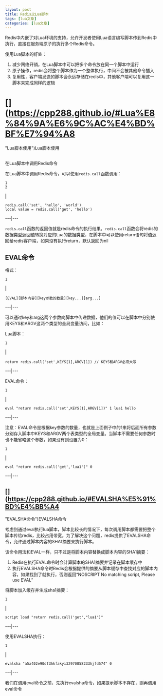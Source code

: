 ```yaml
---
layout: post
title: Redis之Lua脚本 
tags: [lua文章]
categories: [lua文章]
---
```

Redis中内嵌了对Lua环境的支持，允许开发者使用Lua语言编写脚本传到Redis中执行，直接在服务端原子的执行多个Redis命令。

使用Lua脚本的好处：

  1. 减少网络开销，在Lua脚本中可以把多个命令放在同一个脚本中运行
  2. 原子操作，redis会将整个脚本作为一个整体执行，中间不会被其他命令插入
  3. 复用性，客户端发送的脚本会永远存储在redis中，其他客户端可以复用这一脚本来完成同样的逻辑

# [](https://cpp288.github.io/#Lua%E8%84%9A%E6%9C%AC%E4%BD%BF%E7%94%A8
"Lua脚本使用")Lua脚本使用

##
[](https://cpp288.github.io/#%E5%9C%A8Lua%E8%84%9A%E6%9C%AC%E4%B8%AD%E8%B0%83%E7%94%A8Redis%E5%91%BD%E4%BB%A4
"在Lua脚本中调用Redis命令")在Lua脚本中调用Redis命令

在Lua脚本中调用Redis命令，可以使用`redis.call`函数调用：  

    
    
    1  
    2  
    

|

    
    
    redis.call('set', 'hello', 'world')  
    local value = redis.call('get', 'hello')  
      
  
---|---  
  
`redis.call`函数的返回值就是redis命令的执行结果，`redis.call`函数会将redis的数据类型返回值转换对应的Lua的数据类型，在脚本中可以使用return语句将值返回给redis客户端，如果没有执行return，默认返回为nil

## [](https://cpp288.github.io/#EVAL%E5%91%BD%E4%BB%A4 "EVAL命令")EVAL命令

格式：  

    
    
    1  
    

|

    
    
    [EVAL][脚本内容][key参数的数量][key...][arg...]  
      
  
---|---  
  
可以通过key和arg这两个参数向脚本中传递数据，他们的值可以在脚本中分别使用KEYS和ARGV这两个类型的全局变量访问，比如：

Lua脚本：  

    
    
    1  
    

|

    
    
    return redis.call('set',KEYS[1],ARGV[1]) // KEYS和ARGV必须大写  
      
  
---|---  
  
EVAL命令：  

    
    
    1  
    

|

    
    
    eval "return redis.call('set',KEYS[1],ARGV[1])" 1 lua1 hello  
      
  
---|---  
  
注意：EVAL命令是根据key参数的数量，也就是上面例子中的1来将后面所有参数分别存入脚本中KEYS和ARGV两个表类型的全局变量。当脚本不需要任何参数时也不能省略这个参数，如果没有则设置为0：  

    
    
    1  
    

|

    
    
    eval "return redis.call('get','lua1')" 0  
      
  
---|---  
  
## [](https://cpp288.github.io/#EVALSHA%E5%91%BD%E4%BB%A4
"EVALSHA命令")EVALSHA命令

考虑到通过eval执行lua脚本，脚本比较长的情况下，每次调用脚本都需要把整个脚本传给redis，比较占用带宽。为了解决这个问题，redis提供了EVALSHA命令，允许通过脚本内容的SHA1摘要来执行脚本。

该命令用法和EVAL一样，只不过是将脚本内容替换成脚本内容的SHA1摘要：

  1. Redis在执行EVAL命令时会计算脚本的SHA1摘要并记录在脚本缓存中
  2. 执行EVALSHA命令时Redis会根据提供的摘要从脚本缓存中查找对应的脚本内容，如果找到了就执行，否则返回“NOSCRIPT No matching script, Please use EVAL”

将脚本加入缓存并生成sha1摘要：  

    
    
    1  
    

|

    
    
    script load "return redis.call('get',"lua1")"  
      
  
---|---  
  
使用EVALSHA执行：  

    
    
    1  
    

|

    
    
    evalsha "a5a402e90df3hkfakyi32970058233hjfd574" 0  
      
  
---|---  
  
我们在调用eval命令之前，先执行evalsha命令，如果提示脚本不存在，则再调用eval命令